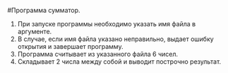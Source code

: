 #Программа сумматор.

1. При запуске программы необходимо указать имя файла в аргументе.
2. В случае, если имя файла указано неправильно, выдает ошибку открытия и завершает программу.
3. Программа считывает из указанного файла 6 чисел.
4. Складывает 2 числа между собой и выводит построчно результат.
